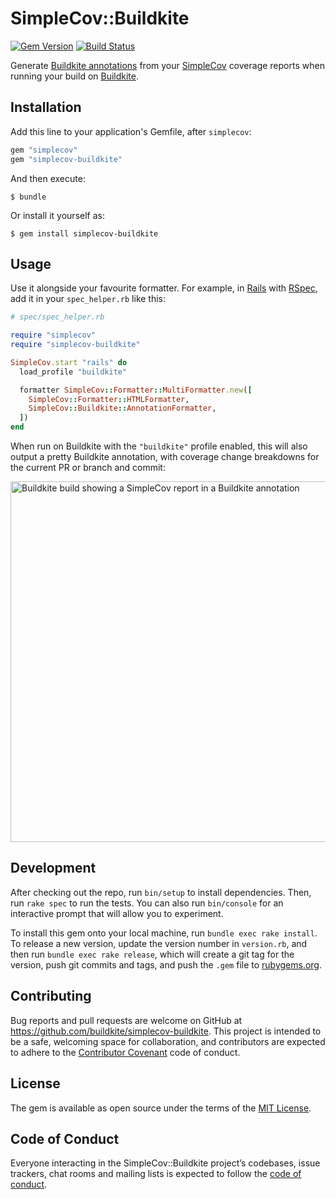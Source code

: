 # SimpleCov::Buildkite

[![Gem Version](https://badge.fury.io/rb/simplecov-buildkite.svg)](https://rubygems.org/gems/simplecov-buildkite) [![Build Status](https://travis-ci.org/buildkite/simplecov-buildkite.svg?branch=develop)](https://travis-ci.org/buildkite/simplecov-buildkite)

Generate [Buildkite annotations] from your [SimpleCov] coverage reports when running your build on [Buildkite].

  [Buildkite]: https://buildkite.com
  [Buildkite annotations]: https://buildkite.com/docs/agent/v3/cli-annotate
  [SimpleCov]: https://github.com/colszowka/simplecov

## Installation

Add this line to your application's Gemfile, after `simplecov`:

```ruby
gem "simplecov"
gem "simplecov-buildkite"
```

And then execute:

    $ bundle

Or install it yourself as:

    $ gem install simplecov-buildkite

## Usage

Use it alongside your favourite formatter. For example, in [Rails] with [RSpec], add it in your `spec_helper.rb` like this:

```ruby
# spec/spec_helper.rb

require "simplecov"
require "simplecov-buildkite"

SimpleCov.start "rails" do
  load_profile "buildkite"

  formatter SimpleCov::Formatter::MultiFormatter.new([
    SimpleCov::Formatter::HTMLFormatter,
    SimpleCov::Buildkite::AnnotationFormatter,
  ])
end
```

When run on Buildkite with the `"buildkite"` profile enabled, this will also output a pretty Buildkite annotation, with coverage change breakdowns for the current PR or branch and commit:

<img width="577" alt="Buildkite build showing a SimpleCov report in a Buildkite annotation" src="https://user-images.githubusercontent.com/282113/42116587-c2e9731e-7bac-11e8-9d2f-50fa7f071f09.png">

  [Rails]: https://rubyonrails.org
  [RSpec]: http://rspec.info

## Development

After checking out the repo, run `bin/setup` to install dependencies. Then, run `rake spec` to run the tests. You can also run `bin/console` for an interactive prompt that will allow you to experiment.

To install this gem onto your local machine, run `bundle exec rake install`. To release a new version, update the version number in `version.rb`, and then run `bundle exec rake release`, which will create a git tag for the version, push git commits and tags, and push the `.gem` file to [rubygems.org](https://rubygems.org).

## Contributing

Bug reports and pull requests are welcome on GitHub at https://github.com/buildkite/simplecov-buildkite. This project is intended to be a safe, welcoming space for collaboration, and contributors are expected to adhere to the [Contributor Covenant] code of conduct.

  [Contributor Covenant]: http://contributor-covenant.org

## License

The gem is available as open source under the terms of the [MIT License](https://opensource.org/licenses/MIT).

## Code of Conduct

Everyone interacting in the SimpleCov::Buildkite project’s codebases, issue trackers, chat rooms and mailing lists is expected to follow the [code of conduct](https://github.com/buildkite/simplecov-buildkite/blob/master/CODE_OF_CONDUCT.md).
